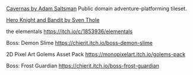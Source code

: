 [Cavernas by Adam Saltsman](https://adamatomic.itch.io/cavernas)
Public domain adventure-platforming tileset.

[Hero Knight and Bandit by Sven Thole](https://assetstore.unity.com/publishers/31468)

the elementals https://itch.io/c/1853936/elementals

Boss: Demon Slime https://chierit.itch.io/boss-demon-slime

2D Pixel Art Golems Asset Pack https://monopixelart.itch.io/golems-pack

Boss: Frost Guardian https://chierit.itch.io/boss-frost-guardian

